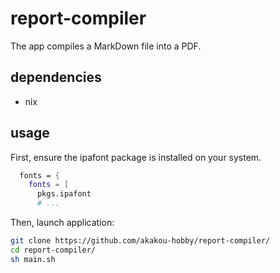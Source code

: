 # report-compiler
The app compiles a MarkDown file into a PDF.

## dependencies
- nix

## usage

First, ensure the ipafont package is installed on your system.

```/etc/nixos/configuration.nix
  fonts = {
    fonts = [
      pkgs.ipafont
      # ...
```

Then, launch application:

```sh
git clone https://github.com/akakou-hobby/report-compiler/
cd report-compiler/
sh main.sh
```
